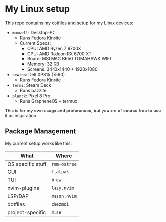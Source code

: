 # My Linux setup

This repo contains my dotfiles and setup for my Linux devices:

- `maxwell`: Desktop-PC
  - Runs Fedora Kinoite
  - Current Specs:
    - CPU: AMD Ryzen 7 9700X
    - GPU: AMD Radeon RX 6700 XT
    - Board: MSI MAG B650 TOMAHAWK WIFI
    - Memory: 32 GB
    - Screens: 3440x1440 + 1920x1080
- `newton`: Dell XPS15 (7590)
  - Runs Fedora Kinoite
- `fermi`: Steam Deck
  - Runs bazzite
- `planck`: Pixel 8 Pro
  - Runs GrapheneOS + termux

This is for my own usage and preferences, but you are of course free to use it
as inspiration.

## Package Management

My current setup works like this:

| What              | Where        |
| ----------------- | ------------ |
| OS specific stuff | `rpm-ostree` |
| GUI               | `flatpak`    |
| TUI               | `brew`       |
| nvim-plugins      | `lazy.nvim`  |
| LSP/DAP           | `mason.nvim` |
| dotfiles          | `chezmoi`    |
| project-specific  | `mise`       |
